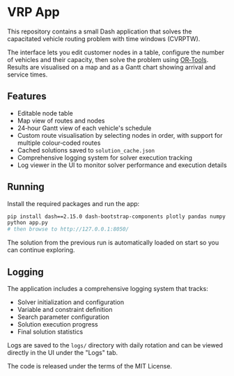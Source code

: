 # VRP App

This repository contains a small Dash application that solves the capacitated vehicle routing problem with time windows (CVRPTW).

The interface lets you edit customer nodes in a table, configure the number of vehicles and their capacity, then solve the problem using [OR‑Tools](https://developers.google.com/optimization/).  Results are visualised on a map and as a Gantt chart showing arrival and service times.

## Features

- Editable node table
- Map view of routes and nodes
- 24‑hour Gantt view of each vehicle's schedule
- Custom route visualisation by selecting nodes in order, with support for multiple colour‑coded routes
- Cached solutions saved to `solution_cache.json`
- Comprehensive logging system for solver execution tracking
- Log viewer in the UI to monitor solver performance and execution details

## Running

Install the required packages and run the app:

```bash
pip install dash==2.15.0 dash-bootstrap-components plotly pandas numpy ortools
python app.py
# then browse to http://127.0.0.1:8050/
```

The solution from the previous run is automatically loaded on start so you can continue exploring.

## Logging

The application includes a comprehensive logging system that tracks:
- Solver initialization and configuration
- Variable and constraint definition
- Search parameter configuration
- Solution execution progress
- Final solution statistics

Logs are saved to the `logs/` directory with daily rotation and can be viewed directly in the UI under the "Logs" tab.

The code is released under the terms of the MIT License.
